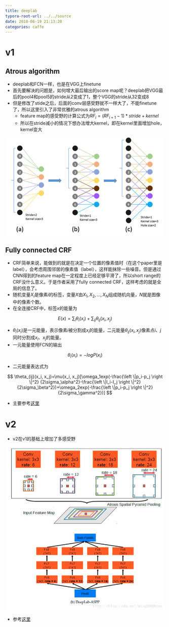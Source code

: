 ```yaml
---
title: deeplab
typora-root-url: ../../source
date: 2018-06-19 21:13:20
categories: caffe
---
```


# v1

## Atrous algorithm

- deeplab和FCN一样，也是在VGG上finetune
- 首先要解决的问题是，如何增大最后输出的score map呢？deeplab把VGG最后的pool4和pool5的stride从2变成了1，整个VGG的stride从32变成8
- 但是修改了stide之后，后面的conv层感受野就不一样大了，不能finetune了，所以这里引入了非常优雅的atrous algorithm
  - feature map的感受野的计算公式为$RF_{i}=(RF_{i+1}-1)*stride+kernel$
  - 所以在stride减小的情况下想办法增大kernel，即在kernel里面增加hole，kernel变大

![deeplab](/images/70081567.jpg)

## Fully connected CRF

- CRF简单来说，能做到的就是在决定一个位置的像素值时（在这个paper里是label），会考虑周围邻居的像素值（label），这样能抹除一些噪音。但是通过CNN得到的feature map在一定程度上已经足够平滑了，所以short range的CRF没什么意义。于是作者采用了fully connected CRF，这样考虑的就是全局的信息了。
- 随机变量$X_i$是像素$i$的标签，变量$X$由$X_1, X_2, ..., X_N$组成随机向量，$N$就是图像中的像素个数。
- 在全连接CRF中，标签$x$的能量为

$$
E(x)=\sum _i\theta_i(x_i)+\sum _{ij}\theta_{ij}(x_i,x_j)
$$

- $\theta_i(x_i)$是一元能量，表示像素$i$被分割成$x_i$的能量，二元能量$\theta_{ij}(x_i,x_j)$像素点$i$、$j$同时分割成$x_i$、$x_j$的能量。
- 一元能量使用FCN的输出

$$
\theta_i(x_i) = -logP(x_i)
$$

- 二元能量表达式为

$$
\theta_{ij}(x_i, x_j)=\mu(x_i, x_j)[\omega_1exp(-\frac{\left \|p_i-p_j  \right \|^2} {2\sigma_\alpha^2}-\frac{\left \|I_i-I_j  \right \|^2}{2\sigma_\beta^2})+\omega_2exp(-\frac{\left \|p_i-p_j  \right \|^2} {2\sigma_\gamma^2})]
$$

- 主要参考[这里](https://blog.csdn.net/junparadox/article/details/52610744)

# v2

- v2在v1的基础上增加了多感受野

![deeplabv2](/images/4478311.jpg)

- 参考[这里](https://blog.csdn.net/ming0808sun/article/details/78843471)
